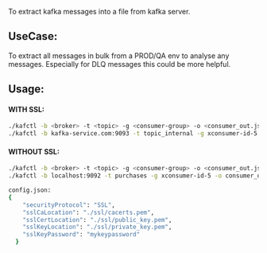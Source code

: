 To extract kafka messages into a file from kafka server.

## UseCase: 
To extract all messages in bulk from a PROD/QA env to analyse any messages.
        Especially for DLQ messages this could be more helpful.

## Usage:

#### WITH SSL:
```bash
./kafctl -b <broker> -t <topic> -g <consumer-group> -o <consumer_out.json> -s -f <ssl-config.json>
./kafctl -b kafka-service.com:9093 -t topic_internal -g xconsumer-id-5 -o consumer_out.json -s -f config.json 
```

#### WITHOUT SSL:
```bash
./kafctl -b <broker> -t <topic> -g <consumer-group> -o <consumer_out.json>
./kafctl -b localhost:9092 -t purchases -g xconsumer-id-5 -o consumer_out.json
```
```bash
config.json:
{
    "securityProtocol": "SSL",
    "sslCaLocation": "./ssl/cacerts.pem",
    "sslCertLocation": "./ssl/public_key.pem",
    "sslKeyLocation": "./ssl/private_key.pem",
    "sslKeyPassword": "mykeypassword"
  }
  ```